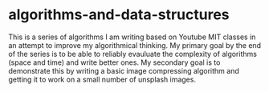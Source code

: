 # algorithms-and-data-structures
This is a series of algorithms I am writing based on Youtube MIT classes in an attempt to improve my algorithmical thinking.
My primary goal by the end of the series is to be able to reliably evauluate the complexity of algorithms (space and time) and write better ones.
My secondary goal is to demonstrate this by writing a basic image compressing algorithm and getting it to work on a small number of unsplash images.

